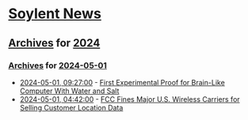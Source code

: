 # [Soylent News](../../../README.md)

## [Archives](../../index.md) for [2024](../index.md)

### [Archives](../../index.md) for [2024-05-01](index.md)

* [2024-05-01, 09:27:00](https://soylentnews.org/article.pl?sid=24/04/30/0158229&from=rss) - [First Experimental Proof for Brain-Like Computer With Water and Salt](https://soylentnews.org/article.pl?sid=24/04/30/0158229&from=rss)
* [2024-05-01, 04:42:00](https://soylentnews.org/article.pl?sid=24/04/30/0153251&from=rss) - [FCC Fines Major U.S. Wireless Carriers for Selling Customer Location Data](https://soylentnews.org/article.pl?sid=24/04/30/0153251&from=rss)
